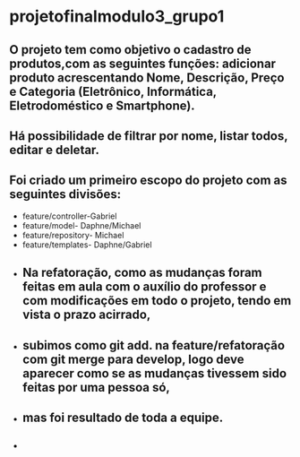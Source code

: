 # projetofinalmodulo3_grupo1

## O projeto tem como objetivo o cadastro de produtos,com as seguintes funções: adicionar produto acrescentando Nome, Descrição, Preço e Categoria (Eletrônico, Informática, Eletrodoméstico e Smartphone).
## Há possibilidade de filtrar por nome, listar todos, editar e deletar.
## Foi criado um primeiro escopo do projeto com as seguintes divisões:
* feature/controller-Gabriel
* feature/model- Daphne/Michael
* feature/repository- Michael
* feature/templates- Daphne/Gabriel
* ## Na refatoração, como as mudanças foram feitas em aula com o auxílio do professor e com modificações em todo o projeto, tendo em vista o prazo acirrado, 
* ## subimos como git add. na feature/refatoração com git merge para develop, logo deve aparecer como se as mudanças tivessem sido feitas por uma pessoa só, 
* ## mas foi resultado de toda a equipe.
* ## 

